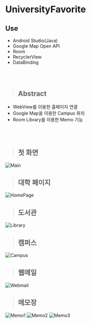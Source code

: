 # UniversityFavorite

## Use

- Android Studio(Java)
- Google Map Open API
- Room
- RecyclerView
- DataBinding

</br></br>

> ## Abstract

- WebView를 이용한 홈페이지 연결
- Google Map을 이용한 Campus 위치
- Room Library를 이용한 Memo 기능

</br></br>

> ## 첫 화면
![Main](./image/Main.jpg)

> ## 대학 페이지
![HomePage](./image/HomePage.jpg)

> ## 도서관
![Library](./image/Library.jpg)

> ## 캠퍼스
![Campus](./image/Campus.jpg)

> ## 웹메일
![Webmail](./image/Webmail.jpg)

> ## 메모장
![Memo1](./image/Memo1.jpg)
![Memo2](./image/Memo2.jpg)
![Memo3](./image/Memo3.jpg)